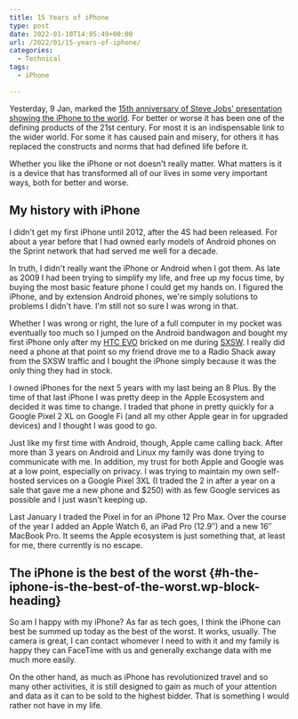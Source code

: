 ```yaml
---
title: 15 Years of iPhone
type: post
date: 2022-01-10T14:05:49+00:00
url: /2022/01/15-years-of-iphone/
categories:
  - Technical
tags:
  - iPhone

---
```

Yesterday, 9 Jan, marked the [15th anniversary of Steve Jobs' presentation showing the iPhone to the world][1]. For better or worse it has been one of the defining products of the 21st century. For most it is an indispensable link to the wider world. For some it has caused pain and misery, for others it has replaced the constructs and norms that had defined life before it.

Whether you like the iPhone or not doesn't really matter. What matters is it is a device that has transformed all of our lives in some very important ways, both for better and worse.

## My history with iPhone

I didn't get my first iPhone until 2012, after the 4S had been released. For about a year before that I had owned early models of Android phones on the Sprint network that had served me well for a decade.

In truth, I didn't really want the iPhone or Android when I got them. As late as 2009 I had been trying to simplify my life, and free up my focus time, by buying the most basic feature phone I could get my hands on. I figured the iPhone, and by extension Android phones, we're simply solutions to problems I didn't have. I'm still not so sure I was wrong in that.

Whether I was wrong or right, the lure of a full computer in my pocket was eventually too much so I jumped on the Android bandwagon and bought my first iPhone only after my [HTC EVO][2] bricked on me during [SXSW][3]. I really did need a phone at that point so my friend drove me to a Radio Shack away from the SXSW traffic and I bought the iPhone simply because it was the only thing they had in stock.

I owned iPhones for the next 5 years with my last being an 8 Plus. By the time of that last iPhone I was pretty deep in the Apple Ecosystem and decided it was time to change. I traded that phone in pretty quickly for a Google Pixel 2 XL on Google Fi (and all my other Apple gear in for upgraded devices) and I thought I was good to go.

Just like my first time with Android, though, Apple came calling back. After more than 3 years on Android and Linux my family was done trying to communicate with me. In addition, my trust for both Apple and Google was at a low point, especially on privacy. I was trying to maintain my own self-hosted services on a Google Pixel 3XL (I traded the 2 in after a year on a sale that gave me a new phone and $250) with as few Google services as possible and I just wasn't keeping up.

Last January I traded the Pixel in for an iPhone 12 Pro Max. Over the course of the year I added an Apple Watch 6, an iPad Pro (12.9&#8243;) and a new 16&#8243; MacBook Pro. It seems the Apple ecosystem is just something that, at least for me, there currently is no escape.

## The iPhone is the best of the worst {#h-the-iphone-is-the-best-of-the-worst.wp-block-heading}

So am I happy with my iPhone? As far as tech goes, I think the iPhone can best be summed up today as the best of the worst. It works, usually. The camera is great, I can contact whomever I need to with it and my family is happy they can FaceTime with us and generally exchange data with me much more easily.

On the other hand, as much as iPhone has revolutionized travel and so many other activities, it is still designed to gain as much of your attention and data as it can to be sold to the highest bidder. That is something I would rather not have in my life.

 [1]: https://www.macrumors.com/2022/01/09/original-iphone-introduction-15-year-anniversary/
 [2]: https://en.wikipedia.org/wiki/HTC_Evo_4G
 [3]: https://www.sxsw.com